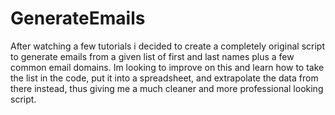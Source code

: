# GenerateEmails

After watching a few tutorials i decided to create a completely original script to generate emails from a given list of first and last names plus a few common email domains. 
Im looking to improve on this and learn how to take the list in the code, put it into a spreadsheet, and extrapolate the data from there instead, thus giving me a much cleaner and more professional looking script.
